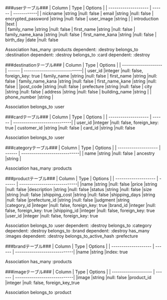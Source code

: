 ###userテーブル###
| Column               | Type   | Options     |
| -------------------- | ------ | ------------|
| nickname	           |string	|null: false
| email                |string	|null: false
| encrypted_password	 |string	|null: false
| user_image	         |string	|
| introduction	       |text    |	
| family_name	         |string	|null: false
| first_name	         |string	|null: false
| family_name_kana	   |string	|null: false
| first_name_kana	     |string	|null: false
| birth_day	           |date	  |null: false

Association
has_many :products dependent: :destroy
belongs_to :destination dependent: :destroy
belongs_to :card dependent: :destroy


###destinationテーブル###
| Column               | Type   | Options                      |
| -------------------- | ------ | -----------------------------|
| user_id	             |integer	|null: false, foreign_key: true
| family_name	         |string	|null: false
| first_name	         |string	|null: false
| family_name_kana	   |string	|null: false
| first_name_kane	     |string	|null: false
| |post_code	         |string	|null: false
| prefecture	         |string	|null: false
| city	               |string	|null: false
| address	             |string	|null: false
| building_name	       |string	|
| phone_number	       |string	|

Association
belongs_to :user


###cardテーブル###
| Column               | Type   | Options                      |
| -------------------- | ------ | -----------------------------|
| user_id	             |integer	|null: false, foreign_key: true
| customer_id	         |string	|null: false
| card_id	             |string	|null: false

Association
belongs_to :user


###categoryテーブル###
| Column               | Type   | Options                      |
| -------------------- | ------ | -----------------------------|
| name                 |string	|null: false
| ancestry	           |string	|

Association
has_many :products

###productテーブル###
| Column               | Type   | Options                      |
| -------------------- | ------ | -----------------------------|
|name	                 |string	|null: false
|price                 |string	|null: false
|description	         |string	|null: false
|status	               |string	|null: false
|size                  |string	|null: false
|shipping_cost	       |string	|null: false
|shipping_days	       |string	|null: false
|prefecture_id	       |string	|null: false
|judgment	             |string	
|category_id	         |integer	|null: false, foreign_key: true
|brand_id	             |integer	|null: false, foreign_key: true
|shipping_id	         |integer	|null: false, foreign_key: true
|user_id             	 |integer	|null: false, foreign_key: true

 Association
 belongs_to :user dependent: :destroy
 belongs_to :category dependent: :destroy
 belongs_to :brand dependent: :destroy
 has_many :images dependent: :destroy
 belongs_to_active_hash :prefecture


###brandテーブル###
| Column               | Type   | Options                      |
| -------------------- | ------ | -----------------------------|
|name	                 |string	|index: true

Association
has_many :products


###imageテーブル###
| Column               | Type   | Options                      |
| -------------------- | ------ | -----------------------------|
|image	               |string	|null: false
|product_id            |integer |null: false, foreign_key_true

Association
belongs_to :product